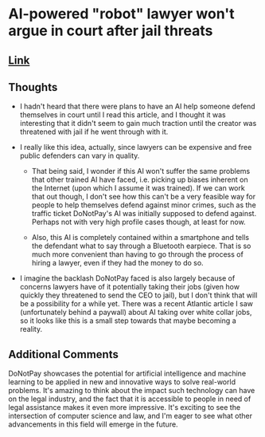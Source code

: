 # AI-powered "robot" lawyer won't argue in court after jail threats

## [Link](https://www.cbsnews.com/news/robot-lawyer-wont-argue-court-jail-threats-do-not-pay/)

## Thoughts

- I hadn't heard that there were plans to have an AI help someone defend themselves in court until I read this article, and I thought it was interesting that it didn't seem to gain much traction until the creator was threatened with jail if he went through with it.

- I really like this idea, actually, since lawyers can be expensive and free public defenders can vary in quality.

    - That being said, I wonder if this AI won't suffer the same problems that other trained AI have faced, i.e. picking up biases inherent on the Internet (upon which I assume it was trained). If we can work that out though, I don't see how this can't be a very feasible way for people to help themselves defend against minor crimes, such as the traffic ticket DoNotPay's AI was initially supposed to defend against. Perhaps not with very high profile cases though, at least for now. 
    
    - Also, this AI is completely contained within a smartphone and tells the defendant what to say through a Bluetooth earpiece. That is so much more convenient than having to go through the process of hiring a lawyer, even if they had the money to do so.

- I imagine the backlash DoNotPay faced is also largely because of concerns lawyers have of it potentially taking their jobs (given how quickly they threatened to send the CEO to jail), but I don't think that will be a possibility for a while yet. There was a recent Atlantic article I saw (unfortunately behind a paywall) about AI taking over white collar jobs, so it looks like this is a small step towards that maybe becoming a reality. 

## Additional Comments

DoNotPay showcases the potential for artificial intelligence and machine learning to be applied in new and innovative ways to solve real-world problems. It's amazing to think about the impact such technology can have on the legal industry, and the fact that it is accessible to people in need of legal assistance makes it even more impressive. It's exciting to see the intersection of computer science and law, and I'm eager to see what other advancements in this field will emerge in the future.
